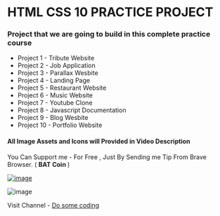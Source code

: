 # HTML CSS 10 PRACTICE PROJECT

### Project that we are going to build in this complete practice course

- Project 1 - Tribute Website
- Project 2 - Job Application
- Project 3 - Parallax Wesbite
- Project 4 - Landing Page
- Project 5 - Restaurant Website
- Project 6 - Music Website
- Project 7 - Youtube Clone
- Project 8 - Javascript Documentation
- Project 9 - Blog Wesbite
- Project 10 - Portfolio Website

#### All Image Assets and Icons will Provided in Video Description

You Can Support me - For Free , Just By Sending me Tip From Brave Browser. ( <b>BAT Coin </b>)

[![image](https://raw.githubusercontent.com/anshuopinion/10-Practice-Project-Html-CSS/master/Readme%20File/howtosupport.png)](https://www.youtube.com/c/dosomecoding)

![image](https://user-images.githubusercontent.com/50476777/189511981-336a53d1-d46a-4d75-882f-6e6213e4e379.png)

Visit Channel - [Do some coding](https://www.youtube.com/c/dosomecoding)
